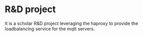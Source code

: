 # R&D project

It is a scholar R&D project leveraging the haproxy to provide the loadbalancing service for the mqtt servers.

